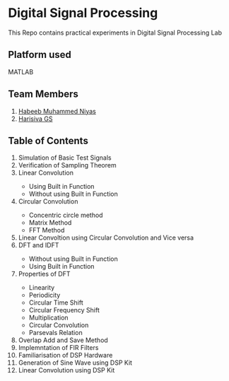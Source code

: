 # Digital Signal Processing 
 This Repo contains practical experiments in Digital Signal Processing Lab
## Platform used
 MATLAB 
## Team Members
  <ol>
    <li><a href="https://github.com/itshabeeb">Habeeb Muhammed Niyas</a></li>
    <li><a href="https://github.com/Harisiva-GS">Harisiva GS</a></li>
  </ol>
  
 ## Table of Contents
   <ol>
     <li>Simulation of Basic Test Signals</li>
     <li>Verification of Sampling Theorem</li>
     <li>Linear Convolution</li>
       <ul>
         <li>Using Built in Function</li>
         <li>Without using Built in Function</li>
       </ul>
     <li>Circular Convolution</li>
       <ul>
         <li>Concentric circle method</li>
         <li>Matrix Method</li>
         <li>FFT Method</li>
       </ul>
     <li>Linear Convoltion using Circular Convolution and Vice versa</li>
    <li> DFT and IDFT</li>
     <ul>
      <li>Without using Built in Function</li>
       <li>Using Built in Function</li>
     </ul>
    <li> Properties of DFT</li>
    <ul>
     <li>Linearity</li>
     <li>Periodicity</li>
     <li>Circular Time Shift</li>
     <li>Circular Frequency Shift</li>
     <li>Multiplication</li>
     <li>Circular Convolution</li>
     <li>Parsevals Relation</li>
    </ul>
    <li>Overlap Add and Save Method</li>
    <li>Implemntation of FIR Filters</li>
    <li>Familiarisation of DSP Hardware</li>
    <li>Generation of Sine Wave using DSP Kit</li>
    <li>Linear Convolution using DSP Kit</li>
   </ol>
